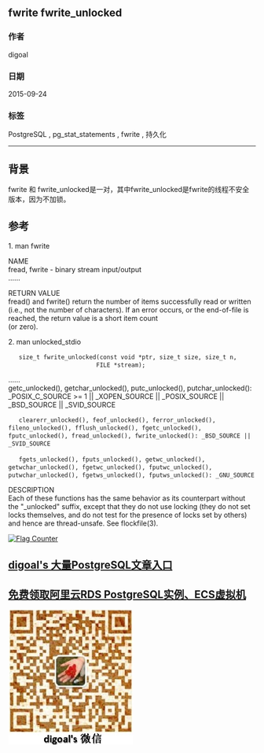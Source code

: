 ## fwrite fwrite_unlocked    
                                                                                                                           
### 作者                                                                                                          
digoal                                                                                                          
                                                                                                          
### 日期                                                                                                           
2015-09-24                                                                                               
                                                                                                            
### 标签                                                                                                          
PostgreSQL , pg_stat_statements , fwrite , 持久化       
                                                                                                                      
----                                                                                                                      
                                                                                                                       
## 背景                                               
fwrite 和 fwrite_unlocked是一对，其中fwrite_unlocked是fwrite的线程不安全版本，因为不加锁。  
  
## 参考  
1\.  man fwrite  
  
NAME  
       fread, fwrite - binary stream input/output  
......  
  
RETURN VALUE  
       fread()  and fwrite() return the number of items successfully read or written (i.e., not the number of characters).  If an error occurs, or the end-of-file is reached, the return value is a short item count  
       (or zero).  
  
2\. man unlocked_stdio  
  
       size_t fwrite_unlocked(const void *ptr, size_t size, size_t n,  
                             FILE *stream);  
......  
       getc_unlocked(), getchar_unlocked(), putc_unlocked(), putchar_unlocked(): _POSIX_C_SOURCE >= 1 || _XOPEN_SOURCE || _POSIX_SOURCE || _BSD_SOURCE || _SVID_SOURCE  
  
       clearerr_unlocked(), feof_unlocked(), ferror_unlocked(), fileno_unlocked(), fflush_unlocked(), fgetc_unlocked(), fputc_unlocked(), fread_unlocked(), fwrite_unlocked(): _BSD_SOURCE || _SVID_SOURCE  
  
       fgets_unlocked(), fputs_unlocked(), getwc_unlocked(), getwchar_unlocked(), fgetwc_unlocked(), fputwc_unlocked(), putwchar_unlocked(), fgetws_unlocked(), fputws_unlocked(): _GNU_SOURCE  
  
DESCRIPTION  
       Each  of  these  functions has the same behavior as its counterpart without the "_unlocked" suffix, except that they do not use locking (they do not set locks themselves, and do not test for the presence of locks set by others) and hence are thread-unsafe.  See flockfile(3).  
  
<a rel="nofollow" href="http://info.flagcounter.com/h9V1"  ><img src="http://s03.flagcounter.com/count/h9V1/bg_FFFFFF/txt_000000/border_CCCCCC/columns_2/maxflags_12/viewers_0/labels_0/pageviews_0/flags_0/"  alt="Flag Counter"  border="0"  ></a>  
  
  
  
  
  
  
## [digoal's 大量PostgreSQL文章入口](https://github.com/digoal/blog/blob/master/README.md "22709685feb7cab07d30f30387f0a9ae")
  
  
## [免费领取阿里云RDS PostgreSQL实例、ECS虚拟机](https://free.aliyun.com/ "57258f76c37864c6e6d23383d05714ea")
  
  
![digoal's weixin](../pic/digoal_weixin.jpg "f7ad92eeba24523fd47a6e1a0e691b59")
  
